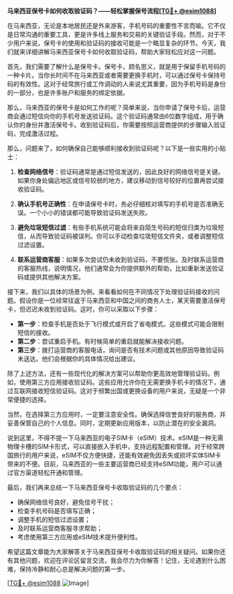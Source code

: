 **马来西亚保号卡如何收取验证码？——轻松掌握保号流程[[TG💪+ @esim1088](https://t.me/s/esim1088)]**

在马来西亚，无论是本地居民还是外来游客，手机号码的重要性不言而喻。它不仅是日常沟通的重要工具，更是许多线上服务和交易的关键验证手段。然而，对于不少用户来说，保号卡的使用和验证码的接收可能是一个略显复杂的环节。今天，我们就来详细讲解马来西亚保号卡如何收取验证码，帮助大家轻松应对这一问题。

首先，我们需要了解什么是保号卡。保号卡，顾名思义，就是用于保留手机号码的一种卡片。当你长时间不在马来西亚或者需要更换手机时，可以通过保号卡保持号码的有效性。这对于经常旅行或工作调动的人来说尤其重要，因为手机号码是身份的一部分，也是许多账户和服务的绑定依据。

那么，马来西亚的保号卡是如何工作的呢？简单来说，当你申请了保号卡后，运营商会通过短信向你的手机号发送验证码。这个验证码通常由6位数字组成，用于确认你的身份并激活保号卡。收到验证码后，你需要按照运营商提供的步骤输入验证码，完成激活过程。

那么，问题来了，如何确保自己能够顺利接收到验证码呢？以下是一些实用的小贴士：

1. **检查网络信号**：验证码通常是通过短信发送的，因此良好的网络信号是关键。如果你身处偏远地区或信号较弱的地方，建议移动到信号较好的位置再尝试接收验证码。

2. **确认手机号正确性**：在申请保号卡时，务必仔细核对填写的手机号是否准确无误。一个小小的错误都可能导致验证码发送失败。

3. **避免垃圾短信过滤**：有些手机系统可能会将来自陌生号码的短信归类为垃圾短信，从而导致验证码被误判。你可以手动检查垃圾短信文件夹，或者调整短信过滤设置。

4. **联系运营商客服**：如果多次尝试仍未收到验证码，不要慌张。及时联系运营商的客服热线，说明情况，他们通常会为你提供额外的帮助，比如重新发送验证码或提供其他解决方案。

接下来，我们以具体的场景为例，来看看如何在不同情况下处理验证码接收的问题。假设你是一位经常往返于马来西亚和中国之间的商务人士，某天需要激活保号卡，但迟迟未收到验证码。这时，你可以采取以下步骤：

- **第一步**：检查手机是否处于飞行模式或开启了省电模式。这些模式可能会限制短信的接收。
- **第二步**：尝试重启手机。有时候简单的重启就能解决接收问题。
- **第三步**：拨打运营商的客服电话，询问是否有技术问题或其他原因导致验证码未送达。他们会根据你的具体情况给出建议。

除了上述方法，还有一些现代化的解决方案可以帮助你更高效地管理验证码。例如，使用第三方应用接收验证码。这些应用允许你在无需更换手机卡的情况下，通过互联网接收短信验证码。这对于频繁出国或更换设备的用户来说，无疑是一个非常便捷的选择。

当然，在选择第三方应用时，一定要注意安全性。确保选择信誉良好的服务商，并妥善保管自己的个人信息。同时，定期更新应用版本，以防止潜在的安全漏洞。

说到这里，不得不提一下马来西亚的电子SIM卡（eSIM）技术。eSIM是一种无需物理卡槽的SIM卡形式，可以直接嵌入手机中，支持远程配置和管理。对于经常跨国旅行的用户来说，eSIM不仅方便快捷，还能有效避免因丢失或损坏实体SIM卡带来的不便。目前，马来西亚的一些主要运营商已经支持eSIM功能，用户可以通过官方渠道轻松开通和管理。

最后，我们再来总结一下马来西亚保号卡收取验证码的几个要点：

- 确保网络信号良好，避免信号干扰；
- 检查手机号码是否填写正确；
- 调整手机的短信过滤设置；
- 及时联系运营商客服寻求帮助；
- 考虑使用第三方应用或eSIM技术提升便利性。

希望这篇文章能为大家解答关于马来西亚保号卡收取验证码的相关疑问。如果你还有其他问题，欢迎在评论区留言交流，我会尽力为你解答！记住，无论遇到什么困难，保持冷静和耐心总是解决问题的第一步。

[[TG💪+ @esim1088](https://t.me/s/esim1088) ![Image](https://i.postimg.cc/4NQfJmqS/Snipaste-2025-05-13-00-14-12.png)]